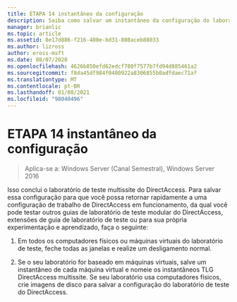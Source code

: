 ```yaml
---
title: ETAPA 14 instantâneo da configuração
description: Saiba como salvar um instantâneo da configuração do laboratório de teste multissite do DirectAccess.
manager: brianlic
ms.topic: article
ms.assetid: 8e17d886-f216-400e-bd31-808aceb88033
ms.author: lizross
author: eross-msft
ms.date: 08/07/2020
ms.openlocfilehash: 4626b850efd62edcf780f7577b7fd94d885461a2
ms.sourcegitcommit: f8da45df984f0400922a8306855b0adfdaec71af
ms.translationtype: MT
ms.contentlocale: pt-BR
ms.lasthandoff: 01/08/2021
ms.locfileid: "98040496"
---
```

# <a name="step-14-snapshot-the-configuration"></a>ETAPA 14 instantâneo da configuração

>Aplica-se a: Windows Server (Canal Semestral), Windows Server 2016

Isso conclui o laboratório de teste multissite do DirectAccess. Para salvar essa configuração para que você possa retornar rapidamente a uma configuração de trabalho de DirectAccess em funcionamento, da qual você pode testar outros guias de laboratório de teste modular do DirectAccess, extensões de guia de laboratório de teste ou para sua própria experimentação e aprendizado, faça o seguinte:

1.  Em todos os computadores físicos ou máquinas virtuais do laboratório de teste, feche todas as janelas e realize um desligamento normal.

2.  Se o seu laboratório for baseado em máquinas virtuais, salve um instantâneo de cada máquina virtual e nomeie os instantâneos TLG DirectAccess multissite. Se seu laboratório usa computadores físicos, crie imagens de disco para salvar a configuração do laboratório de teste do DirectAccess.



